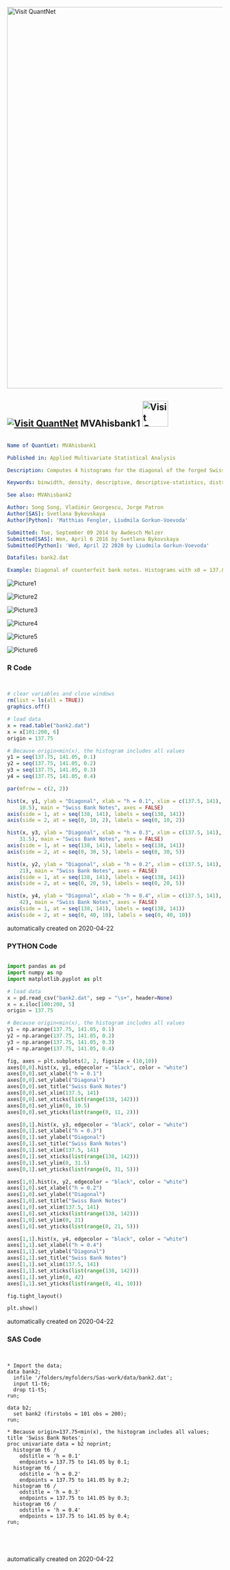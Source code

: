 [<img src="https://github.com/QuantLet/Styleguide-and-FAQ/blob/master/pictures/banner.png" width="888" alt="Visit QuantNet">](http://quantlet.de/)

## [<img src="https://github.com/QuantLet/Styleguide-and-FAQ/blob/master/pictures/qloqo.png" alt="Visit QuantNet">](http://quantlet.de/) **MVAhisbank1** [<img src="https://github.com/QuantLet/Styleguide-and-FAQ/blob/master/pictures/QN2.png" width="60" alt="Visit QuantNet 2.0">](http://quantlet.de/)

```yaml

Name of QuantLet: MVAhisbank1

Published in: Applied Multivariate Statistical Analysis

Description: Computes 4 histograms for the diagonal of the forged Swiss bank notes. The histograms are different with respect to their binwidth.

Keywords: binwidth, density, descriptive, descriptive-statistics, distribution, empirical, histogram, origin, plot, graphical representation, financial, data visualization, sas

See also: MVAhisbank2

Author: Song Song, Vladimir Georgescu, Jorge Patron
Author[SAS]: Svetlana Bykovskaya
Author[Python]: 'Matthias Fengler, Liudmila Gorkun-Voevoda'

Submitted: Tue, September 09 2014 by Awdesch Melzer
Submitted[SAS]: Wen, April 6 2016 by Svetlana Bykovskaya
Submitted[Python]: 'Wed, April 22 2020 by Liudmila Gorkun-Voevoda'

Datafiles: bank2.dat

Example: Diagonal of counterfeit bank notes. Histograms with x0 = 137.8 and h = 0.1 (upper left), h = 0.2 (lower left), h = 0.3 (upper right), h = 0.4 (lower right).

```

![Picture1](MVAhisbank1-1.png)

![Picture2](MVAhisbank1-1_sas.png)

![Picture3](MVAhisbank1-2_sas.png)

![Picture4](MVAhisbank1-3_sas.png)

![Picture5](MVAhisbank1-4_sas.png)

![Picture6](MVAhisbank1_python.png)

### R Code
```r


# clear variables and close windows
rm(list = ls(all = TRUE))
graphics.off()

# load data
x = read.table("bank2.dat")
x = x[101:200, 6]
origin = 137.75

# Because origin<min(x), the histogram includes all values
y1 = seq(137.75, 141.05, 0.1)
y2 = seq(137.75, 141.05, 0.2)
y3 = seq(137.75, 141.05, 0.3)
y4 = seq(137.75, 141.05, 0.4)

par(mfrow = c(2, 2))

hist(x, y1, ylab = "Diagonal", xlab = "h = 0.1", xlim = c(137.5, 141), ylim = c(0, 
    10.5), main = "Swiss Bank Notes", axes = FALSE)
axis(side = 1, at = seq(138, 141), labels = seq(138, 141))
axis(side = 2, at = seq(0, 10, 2), labels = seq(0, 10, 2))

hist(x, y3, ylab = "Diagonal", xlab = "h = 0.3", xlim = c(137.5, 141), ylim = c(0, 
    31.5), main = "Swiss Bank Notes", axes = FALSE)
axis(side = 1, at = seq(138, 141), labels = seq(138, 141))
axis(side = 2, at = seq(0, 30, 5), labels = seq(0, 30, 5))

hist(x, y2, ylab = "Diagonal", xlab = "h = 0.2", xlim = c(137.5, 141), ylim = c(0, 
    21), main = "Swiss Bank Notes", axes = FALSE)
axis(side = 1, at = seq(138, 141), labels = seq(138, 141))
axis(side = 2, at = seq(0, 20, 5), labels = seq(0, 20, 5))

hist(x, y4, ylab = "Diagonal", xlab = "h = 0.4", xlim = c(137.5, 141), ylim = c(0, 
    42), main = "Swiss Bank Notes", axes = FALSE)
axis(side = 1, at = seq(138, 141), labels = seq(138, 141))
axis(side = 2, at = seq(0, 40, 10), labels = seq(0, 40, 10))
```

automatically created on 2020-04-22

### PYTHON Code
```python

import pandas as pd
import numpy as np
import matplotlib.pyplot as plt

# load data
x = pd.read_csv("bank2.dat", sep = "\s+", header=None)
x = x.iloc[100:200, 5]
origin = 137.75

# Because origin<min(x), the histogram includes all values
y1 = np.arange(137.75, 141.05, 0.1)
y2 = np.arange(137.75, 141.05, 0.2)
y3 = np.arange(137.75, 141.05, 0.3)
y4 = np.arange(137.75, 141.05, 0.4)

fig, axes = plt.subplots(2, 2, figsize = (10,10))
axes[0,0].hist(x, y1, edgecolor = "black", color = "white")
axes[0,0].set_xlabel("h = 0.1")
axes[0,0].set_ylabel("Diagonal")
axes[0,0].set_title("Swiss Bank Notes")
axes[0,0].set_xlim(137.5, 141)
axes[0,0].set_xticks(list(range(138, 142)))
axes[0,0].set_ylim(0, 10.5)
axes[0,0].set_yticks(list(range(0, 11, 2)))

axes[0,1].hist(x, y3, edgecolor = "black", color = "white")
axes[0,1].set_xlabel("h = 0.3")
axes[0,1].set_ylabel("Diagonal")
axes[0,1].set_title("Swiss Bank Notes")
axes[0,1].set_xlim(137.5, 141)
axes[0,1].set_xticks(list(range(138, 142)))
axes[0,1].set_ylim(0, 31.5)
axes[0,1].set_yticks(list(range(0, 31, 5)))

axes[1,0].hist(x, y2, edgecolor = "black", color = "white")
axes[1,0].set_xlabel("h = 0.2")
axes[1,0].set_ylabel("Diagonal")
axes[1,0].set_title("Swiss Bank Notes")
axes[1,0].set_xlim(137.5, 141)
axes[1,0].set_xticks(list(range(138, 142)))
axes[1,0].set_ylim(0, 21)
axes[1,0].set_yticks(list(range(0, 21, 5)))

axes[1,1].hist(x, y4, edgecolor = "black", color = "white")
axes[1,1].set_xlabel("h = 0.4")
axes[1,1].set_ylabel("Diagonal")
axes[1,1].set_title("Swiss Bank Notes")
axes[1,1].set_xlim(137.5, 141)
axes[1,1].set_xticks(list(range(138, 142)))
axes[1,1].set_ylim(0, 42)
axes[1,1].set_yticks(list(range(0, 41, 10)))

fig.tight_layout()

plt.show()


```

automatically created on 2020-04-22

### SAS Code
```sas


* Import the data;
data bank2;
  infile '/folders/myfolders/Sas-work/data/bank2.dat';
  input t1-t6;
  drop t1-t5;
run;

data b2;
  set bank2 (firstobs = 101 obs = 200);
run;

* Because origin=137.75<min(x), the histogram includes all values;
title 'Swiss Bank Notes';
proc univariate data = b2 noprint;
  histogram t6 / 
    odstitle = 'h = 0.1'
    endpoints = 137.75 to 141.05 by 0.1;
  histogram t6 / 
    odstitle = 'h = 0.2'
    endpoints = 137.75 to 141.05 by 0.2;
  histogram t6 / 
    odstitle = 'h = 0.3'
    endpoints = 137.75 to 141.05 by 0.3;
  histogram t6 / 
    odstitle = 'h = 0.4'
    endpoints = 137.75 to 141.05 by 0.4;
run;





```

automatically created on 2020-04-22